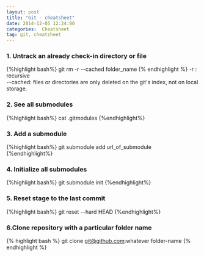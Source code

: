 ```yaml
---
layout: post
title: "Git - cheatsheet"
date: 2014-12-05 12:24:00
categories:  Cheatsheet
tag: git, cheatsheet
---
```

### 1. Untrack an already check-in directory or file ###
{%highlight bash%}
git rm -r --cached folder_name
{% endhighlight %}
-r : recursive  
--cached: files or directories are only deleted on the git's index, not on local
storage.  

### 2. See all submodules ###
{%highlight bash%}
cat .gitmodules
{%endhighlight%}

### 3. Add a submodule ###
{%highlight bash%}
git submodule add url_of_submodule
{%endhighlight%}


### 4. Initialize all submodules ###
{%highlight bash%}
git submodule init
{%endhighlight%}

### 5. Reset stage to the last commit ###
{%highlight bash%}
git reset --hard HEAD
{%endhighlight%}

### 6.Clone repository with a particular folder name  ###
{% highlight bash %}
git clone git@github.com:whatever folder-name
{% endhighlight %}



